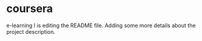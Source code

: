 # coursera
e-learning
I is editing the README file. Adding some more details about the project description.
